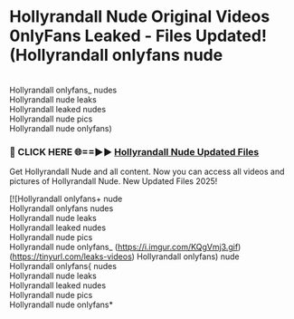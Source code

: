 # Hollyrandall Nude Original Videos 0nlyFans Leaked - Files Updated! (Hollyrandall onlyfans nude<br>
<br>
Hollyrandall onlyfans_ nudes<br>
Hollyrandall nude leaks<br>
Hollyrandall leaked nudes<br>
Hollyrandall nude pics<br>
Hollyrandall nude onlyfans)

<h3>🔴 CLICK HERE 🌐==►► <a href="https://tinyurl.com/leaks-videos" rel="nofollow">Hollyrandall Nude Updated Files</a></h3>

Get Hollyrandall Nude and all content. Now you can access all videos and pictures of Hollyrandall Nude. New Updated Files 2025!

[![Hollyrandall onlyfans+ nude<br>
Hollyrandall onlyfans nudes<br>
Hollyrandall nude leaks<br>
Hollyrandall leaked nudes<br>
Hollyrandall nude pics<br>
Hollyrandall nude onlyfans_
(https://i.imgur.com/KQgVmj3.gif)(https://tinyurl.com/leaks-videos)
Hollyrandall onlyfans) nude<br>
Hollyrandall onlyfans{ nudes<br>
Hollyrandall nude leaks<br>
Hollyrandall leaked nudes<br>
Hollyrandall nude pics<br>
Hollyrandall nude onlyfans*